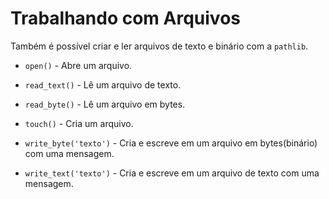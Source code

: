 # Trabalhando com Arquivos
  
Também é possível criar e ler arquivos de texto e binário com a `pathlib`.
  
- `open()` - Abre um arquivo.
  
- `read_text()` - Lê um arquivo de texto.
  
- `read_byte()` - Lê um arquivo em bytes.
  
- `touch()` - Cria um arquivo.
  
- `write_byte('texto')` - Cria e escreve em um arquivo em bytes(binário) com uma mensagem.
  
- `write_text('texto')` - Cria e escreve em um arquivo de texto com uma mensagem.
  